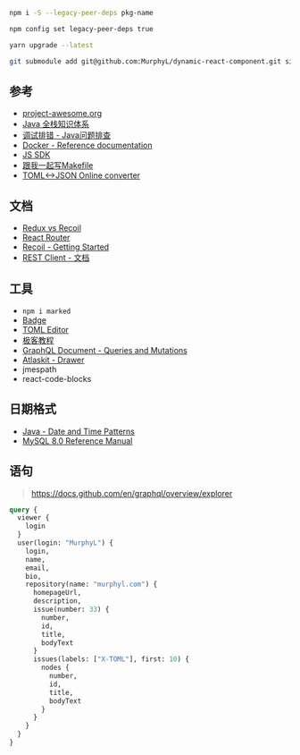 ```sh
npm i -S --legacy-peer-deps pkg-name

npm config set legacy-peer-deps true

yarn upgrade --latest

git submodule add git@github.com:MurphyL/dynamic-react-component.git site/src/plug/drc
```
## 参考

- [project-awesome.org](https://project-awesome.org/)
- [Java 全栈知识体系](https://pdai.tech/)
- [调试排错 - Java问题排查](https://pdai.tech/md/java/jvm/java-jvm-debug-tools-linux.html)
- [Docker - Reference documentation](https://docs.docker.com/reference/)
- [JS SDK](https://cusdis.com/doc#/advanced/sdk)
- [跟我一起写Makefile](https://seisman.github.io/how-to-write-makefile/introduction.html)
- [TOML<->JSON Online converter](https://pseitz.github.io/toml-to-json-online-converter/)

## 文档

- [Redux vs Recoil](https://segmentfault.com/a/1190000023718977)
- [React Router](https://reactrouter.com/web/example/basic)
- [Recoil - Getting Started](https://recoiljs.org/docs/introduction/getting-started)
- [REST Client - 文档](https://marketplace.visualstudio.com/items?itemName=humao.rest-client)

## 工具

- `npm i marked`
- [Badge](https://shields.io)
- [TOML Editor](https://pseitz.github.io/toml-to-json-online-converter/)
- [极客教程](https://geek-docs.com/)
- [GraphQL Document - Queries and Mutations](https://graphql.org/learn/queries/)
- [Atlaskit - Drawer](https://atlaskit.atlassian.com/packages/design-system/drawer)
- jmespath
- react-code-blocks

## 日期格式

- [Java - Date and Time Patterns](https://docs.oracle.com/javase/7/docs/api/java/text/SimpleDateFormat.html)
- [MySQL 8.0 Reference Manual](https://dev.mysql.com/doc/refman/8.0/en/date-and-time-functions.html#function_date-format)

## 语句

> https://docs.github.com/en/graphql/overview/explorer

```graphql
query {
  viewer {
    login
  }
  user(login: "MurphyL") {
    login,
    name,
    email,
    bio,
    repository(name: "murphyl.com") {
      homepageUrl,
      description,
      issue(number: 33) {
        number,
        id,
        title,
        bodyText
      }
      issues(labels: ["X-TOML"], first: 10) {
        nodes {
          number,
          id,
          title,
          bodyText
        }
      }
    }
  }
}
```
